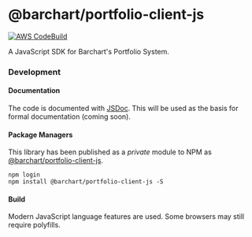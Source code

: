 # @barchart/portfolio-client-js

[![AWS CodeBuild](https://codebuild.us-east-1.amazonaws.com/badges?uuid=eyJlbmNyeXB0ZWREYXRhIjoiM0hCbTN3M253WGFUUUpFcnk1RFZOSTdUcUZnOWJxbXltaEMvQ3JrcENZeWI0cFRDWlFidks2VFhNR3lHeHlBUVdOSjk5TDU5MWd1bE1abGtoc3p1NjFrPSIsIml2UGFyYW1ldGVyU3BlYyI6InZMalFMNG9pZ3E1ekxJSEciLCJtYXRlcmlhbFNldFNlcmlhbCI6MX0%3D&branch=master)](https://github.com/barchart/portfolio-client-js)

A JavaScript SDK for Barchart's Portfolio System.

### Development

#### Documentation

The code is documented with [JSDoc](http://usejsdoc.org/). This will be used as the basis for formal documentation (coming soon).

#### Package Managers

This library has been published as a *private* module to NPM as [@barchart/portfolio-client-js](https://www.npmjs.com/package/@barchart/portfolio-client-js).

```shell
npm login
npm install @barchart/portfolio-client-js -S
```

#### Build

Modern JavaScript language features are used. Some browsers may still require polyfills.
